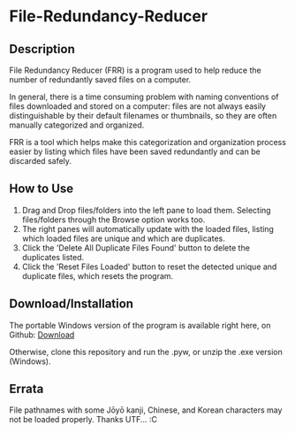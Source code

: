 File-Redundancy-Reducer
=======================

Description
-----------

File Redundancy Reducer (FRR) is a program used to help reduce the number of redundantly saved files on a computer.
            
In general, there is a time consuming problem with naming conventions of files downloaded and stored on a computer: files are not always easily distinguishable by their default filenames 
or thumbnails, so they are often manually categorized and organized.

FRR is a tool which helps make this categorization and organization process easier by listing which files have been saved redundantly and can be discarded safely.

How to Use
------------
1. Drag and Drop files/folders into the left pane to load them. Selecting files/folders through the Browse option works too.
2. The right panes will automatically update with the loaded files, listing which loaded files are unique and which are duplicates.
3. Click the 'Delete All Duplicate Files Found' button to delete the duplicates listed.
4. Click the 'Reset Files Loaded' button to reset the detected unique and duplicate files, which resets the program.

Download/Installation
------------

The portable Windows version of the program is available right here, on Github: 
<a href="https://github.com/zelus-craft/File-Redundancy-Reducer/raw/master/File%20Redundancy%20Reducer/File%20Redundancy%20Reducer%20Windows%20(exe).zip">Download</a>

Otherwise, clone this repository and run the .pyw, or unzip the .exe version (Windows).

Errata
------------
File pathnames with some Jōyō kanji, Chinese, and Korean characters may not be loaded properly. Thanks UTF... :C